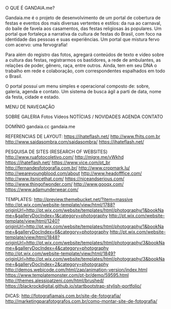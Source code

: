O QUE É GANDAIA.me?

Gandaia.me é o projeto de desenvolvimento de um portal de cobertura de festas e eventos dos mais diversas vertentes e estilos: da rua ao carnaval, do baile de favela aos casamentos, das festas religiosas às populares. Um portal que fortaleça a narrativa da cultura de festas do Brasil, com foco na identidade das pessoas e suas experiências. Um portal que mistura fervo com acervo: uma fervografia!

Para além do registro das fotos, agregará conteúdos de texto e vídeo sobre a cultura das festas, registrarmos os bastidores, a rede de ambulantes, as relações de poder, gênero, raça, entre outros. Ainda, tem em seu DNA o trabalho em rede e colaboração, com correspondentes espalhados em todo o Brasil.

O portal possuí um menu simples e operacional composto de: sobre, galeria, agenda e contato. Um sistema de busca ágil a parti de data, nome da festa, cidade e estado.

MENU DE NAVEGAÇÃO

SOBRE
GALERIA 
Fotos
Vídeos
NOTÍCIAS / NOVIDADES
AGENDA
CONTATO

DOMÍNIO
gandaia.cc
gandaia.me

REFERENCIAS DE LAYOUT:
https://ihateflash.net/
http://www.fhits.com.br
http://www.saidasombra.com/saidasombra/ https://ihateflash.net/


PESQUISA DE SITES (RESEARCH OF WEBSITES)
http://www.ruafotocoletivo.com/
http://migre.me/vWkhd
https://ihateflash.net/
https://www.vice.com/pt_br
http://fernandesfotografia.com.br/
http://www.cropmark.lu/
http://weareyoungblood.com/about
http://www.headofffice.com/
http://www.itsnicethat.com/
https://niceandserious.com/
http://www.thingofwonder.com/
http://www.gooqx.com/
https://www.adamunderwear.com/

TEMPLATES:
http://preview.themebucket.net/?item=massive
http://pt.wix.com/website-template/view/html/1788?originUrl=http://pt.wix.com/website/templates/html/photography/1&bookName=&galleryDocIndex=1&category=photography
http://pt.wix.com/website-template/view/html/1240?originUrl=http://pt.wix.com/website/templates/html/photography/1&bookName=&galleryDocIndex=6&category=photography
http://pt.wix.com/website-template/view/html/1848?originUrl=http://pt.wix.com/website/templates/html/photography/3&bookName=&galleryDocIndex=4&category=photography
http://pt.wix.com/website-template/view/html/1849?originUrl=http://pt.wix.com/website/templates/html/photography/3&bookName=&galleryDocIndex=2&category=photography
http://demos.webicode.com/html/zap/animation-version/index.html
https://www.templatemonster.com/pt-br/demo/59595.html
http://themes.alessioatzeni.com/html/brushed/
https://blackrockdigital.github.io/startbootstrap-stylish-portfolio/

DICAS:
http://fotografiamais.com.br/site-de-fotografia/
http://marketingparafotografos.com.br/como-montar-site-de-fotografia/





